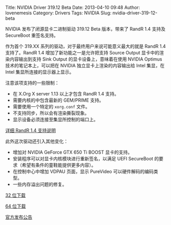 Title: NVIDIA Driver 319.12 Beta
Date: 2013-04-10 09:48
Author: lovenemesis
Category: Drivers
Tags: NVIDIA
Slug: nvidia-driver-319-12-beta

NVIDIA 发布了闭源显卡二进制驱动 319.12 Beta 版本，带来了 RandR 1.4
支持及 SecureBoot 重签名支持。

作为首个 319.XX 系列的驱动，对于最终用户来说可能意义最大的就是 RandR 1.4
支持了。RandR 1.4 增加了新功能之一是允许把支持 Source Output
显卡中的渲染内容输出到支持 Sink Output 的显卡设备上，意味着在使用 NVIDIA
Optimus 技术的笔记本上，可以把在 NVIDIA 独立显卡上渲染的内容输出给 Intel
集显，在 Intel 集显所连接的显示器上显示。

注意该项支持的一些限制：

-   在 X.Org X server 1.13 以上才包含 RandR 1.4 支持。
-   需要内核的中包含最新的 GEM/PRIME 支持。
-   需要使用一个特定的 `xorg.conf` 文件。
-   不支持同步，所以会有渲染撕裂现象。
-   显示设备必须连接至集显所控制的端口上。

[详细 RandR 1.4
支持说明](http://us.download.nvidia.com/XFree86/Linux-x86/319.12/README/randr14.html)

此外这次驱动还引入其他变化：

-   增加对 NVIDIA GeForce GTX 650 Ti BOOST 显卡的支持。
-   安装程序可以对显卡内核模块进行重新签名，以满足 UEFI SecureBoot
    的要求（希望有条件的童鞋能提供更多内容）。
-   在控制中心中增加 VDPAU 页面，显示 PureVideo 可以硬件解码的编码类型。
-   一些内存溢出问题的修复。

[32
位下载](http://www.nvidia.com/object/linux-display-ia32-319.12-driver.html)

[64
位下载](http://www.nvidia.com/object/linux-display-amd64-319.12-driver.html)

[官方发布公告](https://devtalk.nvidia.com/default/topic/539249/unix-graphics-announcements-and-news/-linux-solaris-and-freebsd-driver-319-12-beta-/)
